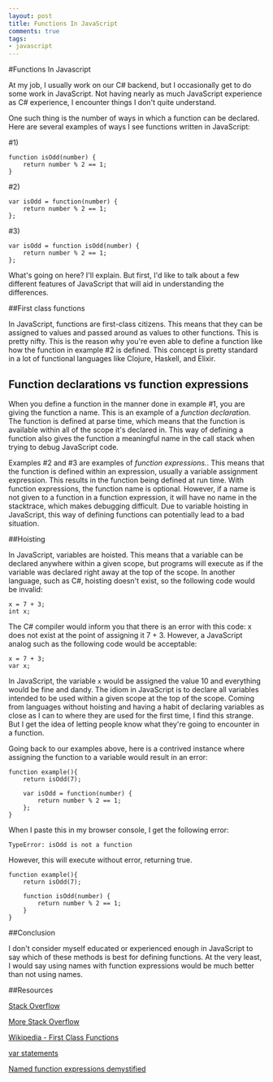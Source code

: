 ```yaml
---
layout: post
title: Functions In JavaScript
comments: true
tags:
- javascript
---
```


#Functions In Javascript 

At my job, I usually work on our C# backend, but I occasionally get to do some work in JavaScript. Not having nearly as much JavaScript experience as C# experience, I encounter things I don't quite understand.

One such thing is the number of ways in which a function can be declared. Here are several examples of ways I see functions written in JavaScript:

\#1)

	function isOdd(number) {
		return number % 2 == 1;
	}

\#2)

	var isOdd = function(number) {
		return number % 2 == 1;
	};

\#3)

	var isOdd = function isOdd(number) {
		return number % 2 == 1;
	};

What's going on here? I'll explain. But first, I'd like to talk about a few different features of JavaScript that will aid in understanding the differences.

##First class functions

In JavaScript, functions are first-class citizens. This means that they can be assigned to values and passed around as values to other functions. This is pretty nifty. This is the reason why you're even able to define a function like how the function in example #2 is defined. This concept is pretty standard in a lot of functional languages like Clojure, Haskell, and Elixir.

## Function declarations vs function expressions

When you define a function in the manner done in example #1, you are giving the function a name. This is an example of a *function declaration.* The function is defined at parse time, which means that the function is available within all of the scope it's declared in. This way of defining a function also gives the function a meaningful name in the call stack when trying to debug JavaScript code. 

Examples #2 and #3 are examples of *function expressions.*. This means that the function is defined within an expression, usually a variable assignment expression. This results in the function being defined at run time. With function expressions, the function name is optional. However, if a name is not given to a function in a function expression, it will have no name in the stacktrace, which makes debugging difficult. Due to variable hoisting in JavaScript, this way of defining functions can potentially lead to a bad situation.

##Hoisting

In JavaScript, variables are hoisted. This means that a variable can be declared anywhere within a given scope, but programs will execute as if the variable was declared right away at the top of the scope. In another language, such as C#, hoisting doesn't exist, so the following code would be invalid:

	x = 7 + 3;
	int x;

The C# compiler would inform you that there is an error with this code: x does not exist at the point of assigning it 7 + 3. However, a JavaScript analog such as the following code would be acceptable:

	x = 7 + 3;
	var x;

In JavaScript, the variable `x` would be assigned the value 10 and everything would be fine and dandy. The idiom in JavaScript is to declare all variables intended to be used within a given scope at the top of the scope. Coming from languages without hoisting and having a habit of declaring variables as close as I can to where they are used for the first time, I find this strange. But I get the idea of letting people know what they're going to encounter in a function.

Going back to our examples above, here is a contrived instance where assigning the function to a variable would result in an error:

	function example(){
		return isOdd(7);

		var isOdd = function(number) {
			return number % 2 == 1;
		};
	}

When I paste this in my browser console, I get the following error:

	TypeError: isOdd is not a function

However, this will execute without error, returning true.

	function example(){
		return isOdd(7);

		function isOdd(number) {
			return number % 2 == 1;
		}
	}

##Conclusion

I don't consider myself educated or experienced enough in JavaScript to say which of these methods is best for defining functions. At the very least, I would say using names with function expressions would be much better than not using names.

##Resources

[Stack Overflow](http://stackoverflow.com/questions/336859/var-functionname-function-vs-function-functionname)

[More Stack Overflow](http://programmers.stackexchange.com/questions/160732/function-declaration-as-var-instead-of-function)

[Wikipedia - First Class Functions](https://en.wikipedia.org/wiki/First-class_function)

[var statements](https://developer.mozilla.org/en-US/docs/Web/JavaScript/Reference/Statements/var)

[Named function expressions demystified](http://kangax.github.io/nfe/)
